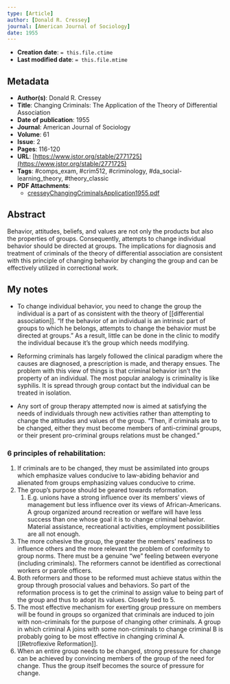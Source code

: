 ```yaml
---
type: [Article]
author: [Donald R. Cressey]
journal: [American Journal of Sociology]
date: 1955
---
```


* **Creation date**: `= this.file.ctime`
* **Last modified date**: `= this.file.mtime`

## Metadata

* **Author(s)**: Donald R. Cressey
* **Title**: Changing Criminals: The Application of the Theory of Differential Association
* **Date of publication**: 1955
* **Journal**: American Journal of Sociology
* **Volume**: 61
* **Issue**: 2
* **Pages**: 116-120
* **URL**: [https://www.jstor.org/stable/2771725](https://www.jstor.org/stable/2771725)
* **Tags**: #comps_exam, #crim512, #criminology, #da_social-learning_theory, #theory_classic
* **PDF Attachments**:
  * [cresseyChangingCriminalsApplication1955.pdf](zotero://open-pdf/library/items/CA5M9LA6)

## Abstract

Behavior, attitudes, beliefs, and values are not only the products but also the properties of groups. Consequently, attempts to change individual behavior should be directed at groups. The implications for diagnosis and treatment of criminals of the theory of differential association are consistent with this principle of changing behavior by changing the group and can be effectively utilized in correctional work.

## My notes
  
* To change individual behavior, you need to change the group the individual is a part of as consistent with the theory of [[differential association]]. “If the behavior of an individual is an intrinsic part of groups to which he belongs, attempts to change the behavior must be directed at groups.” As a result, little can be done in the clinic to modify the individual because it’s the group which needs modifying.

* Reforming criminals has largely followed the clinical paradigm where the causes are diagnosed, a prescription is made, and therapy ensues. The problem with this view of things is that criminal behavior isn’t the property of an individual. The most popular analogy is criminality is like syphilis. It is spread through group contact but the individual can be treated in isolation.
  
* Any sort of group therapy attempted now is aimed at satisfying the needs of individuals through new activities rather than attempting to change the attitudes and values of the group. “Then, if criminals are to be changed, either they must become members of anti-criminal groups, or their present pro-criminal groups relations must be changed.”

### 6 principles of rehabilitation:

1. If criminals are to be changed, they must be assimilated into groups which emphasize values conducive to law-abiding behavior and alienated from groups emphasizing values conducive to crime.
2. The group’s purpose should be geared towards reformation. 
	1. E.g. unions have a strong influence over its members’ views of management but less influence over its views of African-Americans. A group organized around recreation or welfare will have less success than one whose goal it is to change criminal behavior. Material assistance, recreational activities, employment possibilities are all not enough.
3. The more cohesive the group, the greater the members’ readiness to influence others and the more relevant the problem of conformity to group norms. There must be a genuine “we” feeling between everyone (including criminals). The reformers cannot be identified as correctional workers or parole officers.
4. Both reformers and those to be reformed must achieve status within the group through prosocial values and behaviors. So part of the reformation process is to get the criminal to assign value to being part of the group and thus to adopt its values. Closely tied to 5.
5. The most effective mechanism for exerting group pressure on members will be found in groups so organized that criminals are induced to join with non-criminals for the purpose of changing other criminals. A group in which criminal A joins with some non-criminals to change criminal B is probably going to be most effective in changing criminal A. [[Retroflexive Reformation]].
6. When an entire group needs to be changed, strong pressure for change can be achieved by convincing members of the group of the need for change. Thus the group itself becomes the source of pressure for change.